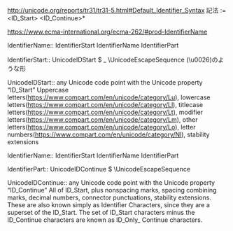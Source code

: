 http://unicode.org/reports/tr31/tr31-5.html#Default_Identifier_Syntax 記法
<identifier> := <ID_Start> <ID_Continue>*

https://www.ecma-international.org/ecma-262/#prod-IdentifierName

IdentifierName::
  IdentifierStart
  IdentifierName IdentifierPart

IdentifierStart::
  UnicodeIDStart
  $
  _
  \UnicodeEscapeSequence (\\u0026)のような形

UnicodeIDStart::
  any Unicode code point with the Unicode property “ID_Start”
  Uppercase letters(https://www.compart.com/en/unicode/category/Lu), lowercase letters(https://www.compart.com/en/unicode/category/Ll), titlecase letters(https://www.compart.com/en/unicode/category/Lt), modifier letters(https://www.compart.com/en/unicode/category/Lm), other letters(https://www.compart.com/en/unicode/category/Lo), letter numbers(https://www.compart.com/en/unicode/category/Nl), stability extensions

IdentifierName::
  IdentifierStart
  IdentifierName IdentifierPart

IdentifierPart::
  UnicodeIDContinue
  $
  \UnicodeEscapeSequence
  <ZWNJ>
  <ZWJ>

UnicodeIDContinue::
  any Unicode code point with the Unicode property “ID_Continue”
  All of ID_Start, plus nonspacing marks, spacing combining marks, decimal numbers, connector punctuations, stability extensions. These are also known simply as Identifier Characters, since they are a superset of the ID_Start. The set of ID_Start characters minus the ID_Continue characters are known as ID_Only_ Continue characters.

